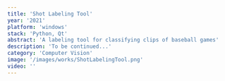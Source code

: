 ```yaml
---
title: 'Shot Labeling Tool'
year: '2021'
platform: 'windows'
stack: 'Python, Qt'
abstract: 'A labeling tool for classifying clips of baseball games'
description: 'To be continued...'
category: 'Computer Vision'
image: '/images/works/ShotLabelingTool.png'
video: ''
---
```

